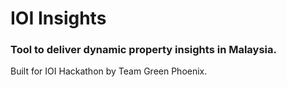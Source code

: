 # IOI Insights 
### Tool to deliver dynamic property insights in Malaysia.
Built for IOI Hackathon by Team Green Phoenix. 
